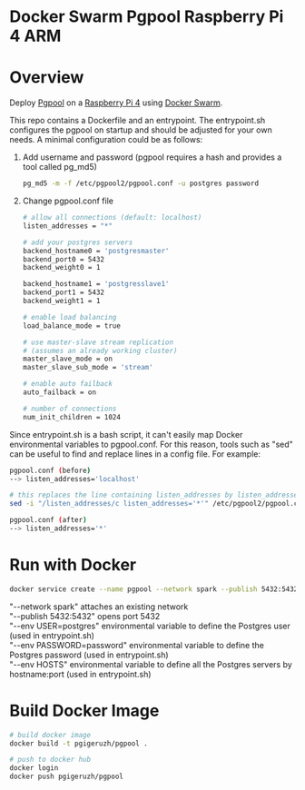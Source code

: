 # Docker Swarm Pgpool Raspberry Pi 4 ARM

# Overview

Deploy [Pgpool](https://www.pgpool.net/) on a [Raspberry Pi 4](https://www.raspberrypi.org/) using [Docker Swarm](https://docs.docker.com/engine/swarm/swarm-tutorial/create-swarm/).

This repo contains a Dockerfile and an entrypoint. The entrypoint.sh configures the pgpool on startup and should be adjusted for your own needs. A minimal configuration could be as follows:

1. Add username and password (pgpool requires a hash and provides a tool called pg_md5)

   ```bash
   pg_md5 -m -f /etc/pgpool2/pgpool.conf -u postgres password
   ```

2. Change pgpool.conf file

   ```bash
   # allow all connections (default: localhost)
   listen_addresses = "*"
   
   # add your postgres servers
   backend_hostname0 = 'postgresmaster'
   backend_port0 = 5432
   backend_weight0 = 1
   
   backend_hostname1 = 'postgresslave1'
   backend_port1 = 5432
   backend_weight1 = 1
   
   # enable load balancing
   load_balance_mode = true
   
   # use master-slave stream replication
   # (assumes an already working cluster)
   master_slave_mode = on
   master_slave_sub_mode = 'stream'
   
   # enable auto failback
   auto_failback = on
   
   # number of connections
   num_init_children = 1024
   ```

Since entrypoint.sh is a bash script, it can't easily map Docker environmental variables to pgpool.conf. For this reason, tools such as "sed" can be useful to find and replace lines in a config file. For example:

```bash
pgpool.conf (before)
--> listen_addresses='localhost'

# this replaces the line containing listen_addresses by listen_addresses='*'
sed -i "/listen_addresses/c listen_addresses='*'" /etc/pgpool2/pgpool.conf

pgpool.conf (after)
--> listen_addresses='*'
```

# Run with Docker

```bash
docker service create --name pgpool --network spark --publish 5432:5432 --env USER=postgres --env PASSWORD=password --env HOSTS=postgresmaster:5432:postgresslave1:5432:postgresslave2:5432:postgresslave3:5432 pgigeruzh/pgpool
```

"--network spark" attaches an existing network  
"--publish 5432:5432" opens port 5432  
"--env USER=postgres" environmental variable to define the Postgres user (used in entrypoint.sh)  
"--env PASSWORD=password" environmental variable to define the Postgres password (used in entrypoint.sh)  
"--env HOSTS" environmental variable to define all the Postgres servers by hostname:port (used in entrypoint.sh)  

# Build Docker Image

```bash
# build docker image
docker build -t pgigeruzh/pgpool .

# push to docker hub
docker login
docker push pgigeruzh/pgpool
```